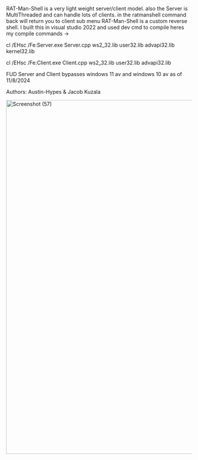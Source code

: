 RAT-Man-Shell is a very light weight server/client model. also the Server is MultiThreaded and can handle lots of clients. in the ratmanshell command back will return you to client sub menu RAT-Man-Shell is a custom reverse shell. I built this in visual studio 2022 and used dev cmd to compile heres my compile commands -> 

cl /EHsc /Fe:Server.exe Server.cpp ws2_32.lib user32.lib advapi32.lib kernel32.lib        

cl /EHsc /Fe:Client.exe Client.cpp ws2_32.lib user32.lib advapi32.lib

FUD Server and Client bypasses windows 11 av and windows 10 av as of 11/8/2024




Authors: Austin-Hypes & Jacob Kuzala                                                                                                                    




<img width="960" alt="Screenshot (57)" src="https://github.com/user-attachments/assets/8eab8c00-919b-490d-ae37-3088115e6056">

